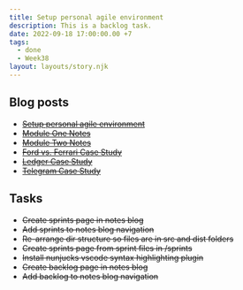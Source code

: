 ```yaml
---
title: Setup personal agile environment
description: This is a backlog task.
date: 2022-09-18 17:00:00.00 +7
tags:
  - done
  - Week38
layout: layouts/story.njk
---
```


## Blog posts

- ~~[Setup personal agile environment](/posts/setup-personal-agile-environment)~~
- ~~[Module One Notes](/posts/module-one-notes)~~
- ~~[Module Two Notes](/posts/module-two-notes)~~
- ~~[Ford vs. Ferrari Case Study](/posts/ford-vs-ferrari-case-study)~~
- ~~[Ledger Case Study](/posts/ledger-case-study)~~
- ~~[Telegram Case Study](/posts/telegram-case-study)~~

## Tasks

- ~~Create sprints page in notes blog~~
- ~~Add sprints to notes blog navigation~~
- ~~Re-arrange dir structure so files are in src and dist folders~~
- ~~Create sprints page from sprint files in /sprints~~
- ~~Install nunjucks vscode syntax highlighting plugin~~
- ~~Create backlog page in notes blog~~
- ~~Add backlog to notes blog navigation~~


